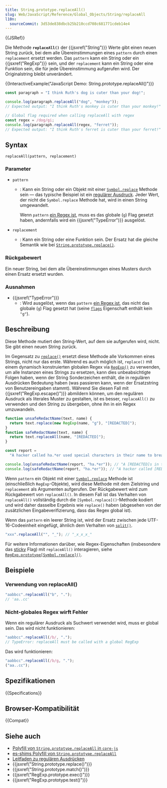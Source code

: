 ```yaml
---
title: String.prototype.replaceAll()
slug: Web/JavaScript/Reference/Global_Objects/String/replaceAll
l10n:
  sourceCommit: 3d53de838dbcb25b210ccd708c681771cdeb14e4
---
```


{{JSRef}}

Die Methode **`replaceAll()`** der {{jsxref("String")}} Werte gibt einen neuen String zurück, bei dem alle Übereinstimmungen eines `pattern` durch einen `replacement` ersetzt werden. Das `pattern` kann ein String oder ein {{jsxref("RegExp")}} sein, und der `replacement` kann ein String oder eine Funktion sein, die für jede Übereinstimmung aufgerufen wird. Der Originalstring bleibt unverändert.

{{InteractiveExample("JavaScript Demo: String.prototype.replaceAll()")}}

```js interactive-example
const paragraph = "I think Ruth's dog is cuter than your dog!";

console.log(paragraph.replaceAll("dog", "monkey"));
// Expected output: "I think Ruth's monkey is cuter than your monkey!"

// Global flag required when calling replaceAll with regex
const regex = /dog/gi;
console.log(paragraph.replaceAll(regex, "ferret"));
// Expected output: "I think Ruth's ferret is cuter than your ferret!"
```

## Syntax

```js-nolint
replaceAll(pattern, replacement)
```

### Parameter

- `pattern`

  - : Kann ein String oder ein Objekt mit einer [`Symbol.replace`](/de/docs/Web/JavaScript/Reference/Global_Objects/Symbol/replace) Methode sein — das typische Beispiel ist ein [regulärer Ausdruck](/de/docs/Web/JavaScript/Reference/Global_Objects/RegExp). Jeder Wert, der nicht die `Symbol.replace` Methode hat, wird in einen String umgewandelt.

    Wenn `pattern` [ein Regex ist](/de/docs/Web/JavaScript/Reference/Global_Objects/RegExp#special_handling_for_regexes), muss es das globale (`g`) Flag gesetzt haben, andernfalls wird ein {{jsxref("TypeError")}} ausgelöst.

- `replacement`
  - : Kann ein String oder eine Funktion sein. Der Ersatz hat die gleiche Semantik wie bei [`String.prototype.replace()`](/de/docs/Web/JavaScript/Reference/Global_Objects/String/replace).

### Rückgabewert

Ein neuer String, bei dem alle Übereinstimmungen eines Musters durch einen Ersatz ersetzt wurden.

### Ausnahmen

- {{jsxref("TypeError")}}
  - : Wird ausgelöst, wenn das `pattern` [ein Regex ist](/de/docs/Web/JavaScript/Reference/Global_Objects/RegExp#special_handling_for_regexes), das nicht das globale (`g`) Flag gesetzt hat (seine [`flags`](/de/docs/Web/JavaScript/Reference/Global_Objects/RegExp/flags) Eigenschaft enthält kein `"g"`).

## Beschreibung

Diese Methode mutiert den String-Wert, auf dem sie aufgerufen wird, nicht. Sie gibt einen neuen String zurück.

Im Gegensatz zu [`replace()`](/de/docs/Web/JavaScript/Reference/Global_Objects/String/replace) ersetzt diese Methode alle Vorkommen eines Strings, nicht nur das erste. Während es auch möglich ist, `replace()` mit einem dynamisch konstruierten globalen Regex via [`RegExp()`](/de/docs/Web/JavaScript/Reference/Global_Objects/RegExp/RegExp) zu verwenden, um alle Instanzen eines Strings zu ersetzen, kann dies unbeabsichtigte Folgen haben, wenn der String Sonderzeichen enthält, die in regulären Ausdrücken Bedeutung haben (was passieren kann, wenn der Ersatzstring von Benutzereingaben stammt). Während Sie diesen Fall mit {{jsxref("RegExp.escape()")}} abmildern können, um den regulären Ausdruck als literales Muster zu gestalten, ist es besser, `replaceAll()` zu verwenden und den String zu übergeben, ohne ihn in ein Regex umzuwandeln.

```js
function unsafeRedactName(text, name) {
  return text.replace(new RegExp(name, "g"), "[REDACTED]");
}
function safeRedactName(text, name) {
  return text.replaceAll(name, "[REDACTED]");
}

const report =
  "A hacker called ha.*er used special characters in their name to breach the system.";

console.log(unsafeRedactName(report, "ha.*er")); // "A [REDACTED]s in their name to breach the system."
console.log(safeRedactName(report, "ha.*er")); // "A hacker called [REDACTED] used special characters in their name to breach the system."
```

Wenn `pattern` ein Objekt mit einer [`Symbol.replace`](/de/docs/Web/JavaScript/Reference/Global_Objects/Symbol/replace) Methode ist (einschließlich `RegExp`-Objekte), wird diese Methode mit dem Zielstring und `replacement` als Argumenten aufgerufen. Der Rückgabewert wird zum Rückgabewert von `replaceAll()`. In diesem Fall ist das Verhalten von `replaceAll()` vollständig durch die `[Symbol.replace]()`-Methode kodiert und wird daher dasselbe Ergebnis wie `replace()` haben (abgesehen von der zusätzlichen Eingabeverifizierung, dass das Regex global ist).

Wenn das `pattern` ein leerer String ist, wird der Ersatz zwischen jede UTF-16-Codeeinheit eingefügt, ähnlich dem Verhalten von [`split()`](/de/docs/Web/JavaScript/Reference/Global_Objects/String/split).

```js
"xxx".replaceAll("", "_"); // "_x_x_x_"
```

Für weitere Informationen darüber, wie Regex-Eigenschaften (insbesondere das [sticky](/de/docs/Web/JavaScript/Reference/Global_Objects/RegExp/sticky) Flag) mit `replaceAll()` interagieren, siehe [`RegExp.prototype[Symbol.replace]()`](/de/docs/Web/JavaScript/Reference/Global_Objects/RegExp/Symbol.replace).

## Beispiele

### Verwendung von replaceAll()

```js
"aabbcc".replaceAll("b", ".");
// 'aa..cc'
```

### Nicht-globales Regex wirft Fehler

Wenn ein regulärer Ausdruck als Suchwert verwendet wird, muss er global sein. Das wird nicht funktionieren:

```js example-bad
"aabbcc".replaceAll(/b/, ".");
// TypeError: replaceAll must be called with a global RegExp
```

Das wird funktionieren:

```js example-good
"aabbcc".replaceAll(/b/g, ".");
("aa..cc");
```

## Spezifikationen

{{Specifications}}

## Browser-Kompatibilität

{{Compat}}

## Siehe auch

- [Polyfill von `String.prototype.replaceAll` in `core-js`](https://github.com/zloirock/core-js#ecmascript-string-and-regexp)
- [es-shims Polyfill von `String.prototype.replaceAll`](https://www.npmjs.com/package/string.prototype.replaceall)
- [Leitfaden zu regulären Ausdrücken](/de/docs/Web/JavaScript/Guide/Regular_expressions)
- {{jsxref("String.prototype.replace()")}}
- {{jsxref("String.prototype.match()")}}
- {{jsxref("RegExp.prototype.exec()")}}
- {{jsxref("RegExp.prototype.test()")}}
